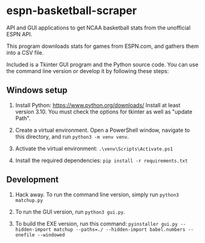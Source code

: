 # espn-basketball-scraper
API and GUI applications to get NCAA basketball stats from the unofficial ESPN API.

This program downloads stats for games from ESPN.com, and gathers them into a
CSV file.

Included is a Tkinter GUI program and the Python source code. You can use
the command line version or develop it by following these steps:

## Windows setup

1. Install Python: https://www.python.org/downloads/
   Install at least version 3.10.
   You must check the options for tkinter as well as "update Path".

2. Create a virtual environment. Open a PowerShell window, navigate to this
   directory, and run `python3 -m venv venv`.

3. Activate the virtual environment: `.\venv\Scripts\Activate.ps1`

4. Install the required dependencies: `pip install -r requirements.txt`

## Development

1. Hack away. To run the command line version, simply run `python3 matchup.py`

2. To run the GUI version, run `python3 gui.py`.

3. To build the EXE version, run this command:
   `pyinstaller gui.py --hidden-import matchup --paths=./ --hidden-import
   babel.numbers --onefile --windowed`
